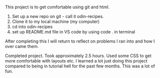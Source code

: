 This project is to get comfortable using git and html. 
1. Set up a new repo on git - call it odin-recipes.
2. Clone it to my local machine (my computer)
3. cd into odin-recipes
4. set up README.md file in VS code by using code . in terminal

After completing this I will return to reflect on problems I ran into and how I over came them.

Completed project. Took approximately 2.5 hours.
Used some CSS to get more comfortable with layouts etc.
I learned a lot just doing this project compared to being in tutorial hell for the past few months. 
This was a lot of fun.
